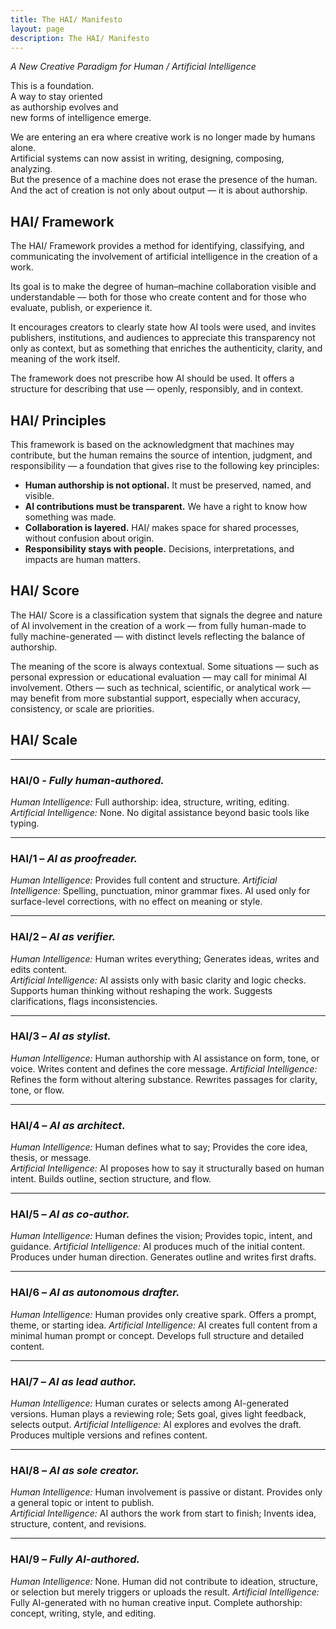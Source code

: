 ```yaml
---
title: The HAI/ Manifesto
layout: page
description: The HAI/ Manifesto
---
```


*A New Creative Paradigm for Human / Artificial Intelligence*


This is a foundation.\
A way to stay oriented\
as authorship evolves and\
new forms of intelligence emerge.

We are entering an era where creative work is no longer made by humans alone.  
Artificial systems can now assist in writing, designing, composing, analyzing.  
But the presence of a machine does not erase the presence of the human.  
And the act of creation is not only about output — it is about authorship.

## HAI/ Framework

The HAI/ Framework provides a method for identifying, classifying, and communicating the involvement of artificial intelligence in the creation of a work.

Its goal is to make the degree of human–machine collaboration visible and understandable — both for those who create content and for those who evaluate, publish, or experience it. 

It encourages creators to clearly state how AI tools were used, and invites publishers, institutions, and audiences to appreciate this transparency not only as context, but as something that enriches the authenticity, clarity, and meaning of the work itself.

The framework does not prescribe how AI should be used.
It offers a structure for describing that use — openly, responsibly, and in context. 

## HAI/ Principles

This framework is based on the acknowledgment that machines may contribute, but the human remains the source of intention, judgment, and responsibility — a foundation that gives rise to the following key principles:

- **Human authorship is not optional.** It must be preserved, named, and visible.  
- **AI contributions must be transparent.** We have a right to know how something was made.  
- **Collaboration is layered.** HAI/ makes space for shared processes, without confusion about origin.
- **Responsibility stays with people.** Decisions, interpretations, and impacts are human matters.


## HAI/ Score

The HAI/ Score is a classification system that signals the degree and nature of AI involvement in the creation of a work — from fully human-made to fully machine-generated — with distinct levels reflecting the balance of authorship.

The meaning of the score is always contextual. Some situations — such as personal expression or educational evaluation — may call for minimal AI involvement. Others — such as technical, scientific, or analytical work — may benefit from more substantial support, especially when accuracy, consistency, or scale are priorities.


## HAI/ Scale  

---

### **HAI/0** - *Fully human-authored.*
 
*Human Intelligence:* Full authorship: idea, structure, writing, editing.  
*Artificial Intelligence:* None. No digital assistance beyond basic tools like typing.  

---

### **HAI/1** – *AI as proofreader.* 

*Human Intelligence:*  Provides full content and structure.
*Artificial Intelligence:* Spelling, punctuation, minor grammar fixes. AI used only for surface-level corrections, with no effect on meaning or style. 

---

### **HAI/2** – *AI as verifier.* 

*Human Intelligence:* Human writes everything; Generates ideas, writes and edits content.  
*Artificial Intelligence:* AI assists only with basic clarity and logic checks. Supports human thinking without reshaping the work. Suggests clarifications, flags inconsistencies. 

---

### **HAI/3** – *AI as stylist.* 

*Human Intelligence:* Human authorship with AI assistance on form, tone, or voice. Writes content and defines the core message.
*Artificial Intelligence:* Refines the form without altering substance. Rewrites passages for clarity, tone, or flow. 

---

### **HAI/4** – *AI as architect.* 

*Human Intelligence:* Human defines what to say; Provides the core idea, thesis, or message.  
*Artificial Intelligence:* AI proposes how to say it structurally based on human intent. Builds outline, section structure, and flow. 

---

### **HAI/5** – *AI as co-author.* 

*Human Intelligence:* Human defines the vision; Provides topic, intent, and guidance.
*Artificial Intelligence:* AI produces much of the initial content. Produces under human direction. Generates outline and writes first drafts. 

---

### **HAI/6** – *AI as autonomous drafter.* 

*Human Intelligence:* Human provides only creative spark. Offers a prompt, theme, or starting idea.
*Artificial Intelligence:* AI creates full content from a minimal human prompt or concept. Develops full structure and detailed content. 

---

### **HAI/7** – *AI as lead author.* 

*Human Intelligence:* Human curates or selects among AI-generated versions. Human plays a reviewing role; Sets goal, gives light feedback, selects output.
*Artificial Intelligence:* AI explores and evolves the draft. Produces multiple versions and refines content. 

---

### **HAI/8** – *AI as sole creator.* 

*Human Intelligence:* Human involvement is passive or distant. Provides only a general topic or intent to publish.  
*Artificial Intelligence:* AI authors the work from start to finish; Invents idea, structure, content, and revisions. 

---

### **HAI/9** – *Fully AI-authored.* 

*Human Intelligence:* None. Human did not contribute to ideation, structure, or selection but merely triggers or uploads the result. 
*Artificial Intelligence:* Fully AI-generated with no human creative input. Complete authorship: concept, writing, style, and editing. 




